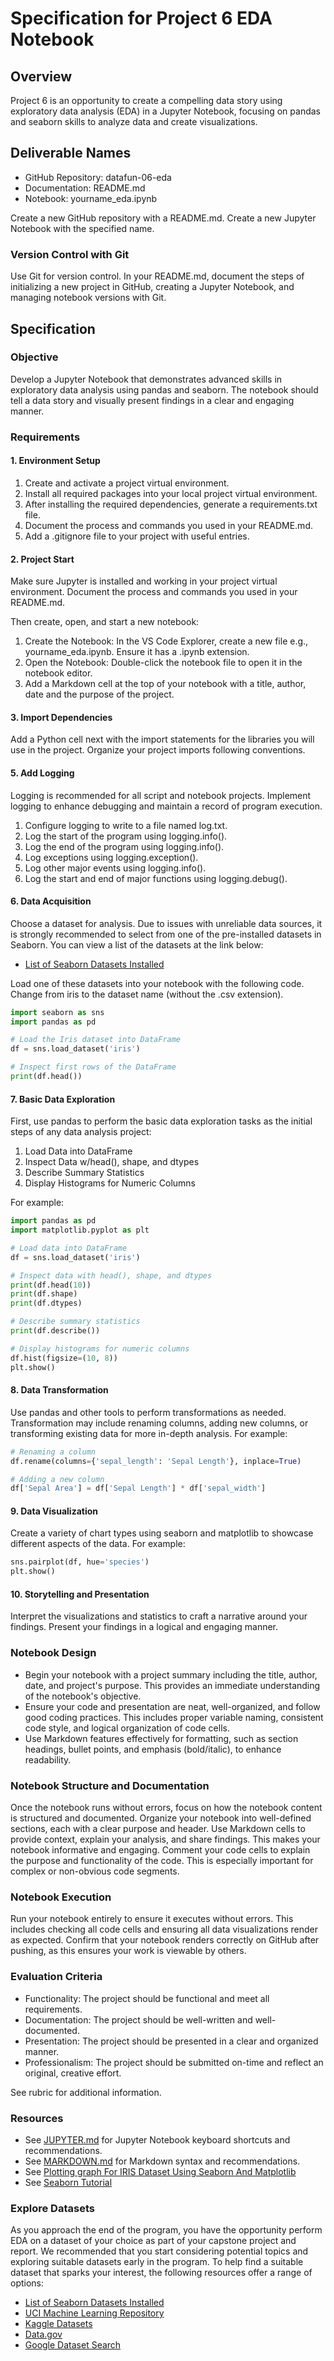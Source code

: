 # Specification for Project 6 EDA Notebook

## Overview

Project 6 is an opportunity to create a compelling data story using
exploratory data analysis (EDA) in a Jupyter Notebook,
focusing on pandas and seaborn skills to analyze data and create visualizations.

## Deliverable Names

- GitHub Repository:  datafun-06-eda
- Documentation:      README.md
- Notebook:           yourname_eda.ipynb

Create a new GitHub repository with a README.md.
Create a new Jupyter Notebook with the specified name.

### Version Control with Git

Use Git for version control.
In your README.md, document the steps of  initializing a new project in GitHub, creating a Jupyter Notebook, and managing notebook versions with Git.

## Specification

### Objective

Develop a Jupyter Notebook that demonstrates advanced skills in
exploratory data analysis using pandas and seaborn.
The notebook should tell a data story and visually present findings
in a clear and engaging manner.

### Requirements

#### 1. Environment Setup

1. Create and activate a project virtual environment.
1. Install all required packages into your local project virtual environment.
1. After installing the required dependencies, generate a requirements.txt file.
1. Document the process and commands you used in your README.md.
1. Add a .gitignore file to your project with useful entries.

#### 2. Project Start

Make sure Jupyter is installed and working in your project virtual environment.
Document the process and commands you used in your README.md.

Then create, open, and start a new notebook:

1. Create the Notebook: In the VS Code Explorer, create a new file e.g., yourname_eda.ipynb. Ensure it has a .ipynb extension.
2. Open the Notebook: Double-click the notebook file to open it in the notebook editor.
3. Add a Markdown cell at the top of your notebook with a title, author, date and the purpose of the project.

#### 3. Import Dependencies

Add a Python cell next with the import statements for the libraries you will use in the project.
Organize your project imports following conventions.

#### 5. Add Logging

Logging is recommended for all script and notebook projects.
Implement logging to enhance debugging and maintain a record of program execution.

1. Configure logging to write to a file named log.txt.
1. Log the start of the program using logging.info().
1. Log the end of the program using logging.info().
1. Log exceptions using logging.exception().
1. Log other major events using logging.info().
1. Log the start and end of major functions using logging.debug().

#### 6.  Data Acquisition

Choose a dataset for analysis.
Due to issues with unreliable data sources,
it is strongly recommended to select from one of the pre-installed datasets in Seaborn.
You can view a list of the datasets at the link below:

- [List of Seaborn Datasets Installed](https://github.com/mwaskom/seaborn-data)

Load one of these datasets into your notebook with the following code.
Change from iris to the dataset name (without the .csv extension).

```python
import seaborn as sns
import pandas as pd

# Load the Iris dataset into DataFrame
df = sns.load_dataset('iris')

# Inspect first rows of the DataFrame
print(df.head())
```

#### 7. Basic Data Exploration

First, use pandas to perform the basic data exploration tasks as the initial steps of
any data analysis project:

1. Load Data into DataFrame
2. Inspect Data w/head(), shape, and dtypes
3. Describe Summary Statistics
4. Display Histograms for Numeric Columns

For example:

```python
import pandas as pd
import matplotlib.pyplot as plt

# Load data into DataFrame
df = sns.load_dataset('iris')

# Inspect data with head(), shape, and dtypes
print(df.head(10))
print(df.shape)
print(df.dtypes)

# Describe summary statistics
print(df.describe())

# Display histograms for numeric columns
df.hist(figsize=(10, 8))
plt.show()
```

#### 8. Data Transformation

Use pandas and other tools to perform transformations as needed.
Transformation may include renaming columns, adding new columns,
or transforming existing data for more in-depth analysis.
For example:

```python
# Renaming a column
df.rename(columns={'sepal_length': 'Sepal Length'}, inplace=True)

# Adding a new column
df['Sepal Area'] = df['Sepal Length'] * df['sepal_width']
```

#### 9. Data Visualization

Create a variety of chart types using seaborn and matplotlib to showcase different aspects of the data.
For example:
  
```python
sns.pairplot(df, hue='species')
plt.show()
```

#### 10. Storytelling and Presentation

Interpret the visualizations and statistics to craft a narrative around your findings.
Present your findings in a logical and engaging manner.

### Notebook Design

- Begin your notebook with a project summary including the title, author, date, and project's purpose. This provides an immediate understanding of the notebook's objective.
- Ensure your code and presentation are neat, well-organized, and follow good coding practices. This includes proper variable naming, consistent code style, and logical organization of code cells.
- Use Markdown features effectively for formatting, such as section headings, bullet points, and emphasis (bold/italic), to enhance readability.

### Notebook Structure and Documentation

Once the notebook runs without errors, focus on how the notebook content is structured and documented.
Organize your notebook into well-defined sections, each with a clear purpose and header.
Use Markdown cells to provide context, explain your analysis, and share findings. This makes your notebook informative and engaging.
Comment your code cells to explain the purpose and functionality of the code. This is especially important for complex or non-obvious code segments.

### Notebook Execution

Run your notebook entirely to ensure it executes without errors. This includes checking all code cells and ensuring all data visualizations render as expected.
Confirm that your notebook renders correctly on GitHub after pushing, as this ensures your work is viewable by others.

### Evaluation Criteria

- Functionality: The project should be functional and meet all requirements.
- Documentation: The project should be well-written and well-documented.
- Presentation: The project should be presented in a clear and organized manner.
- Professionalism: The project should be submitted on-time and reflect an original, creative effort.

See rubric for additional information.

### Resources

- See [JUPYTER.md](https://github.com/denisecase/datafun-04-spec/JUPYTER.md) for Jupyter Notebook keyboard shortcuts and recommendations.
- See [MARKDOWN.md](https://github.com/denisecase/datafun-04-spec/MARKDOWN.md) for Markdown syntax and recommendations.
- See [Plotting graph For IRIS Dataset Using Seaborn And Matplotlib](https://www.tutorialspoint.com/plotting-graph-for-iris-dataset-using-seaborn-and-matplotlib)
- See [Seaborn Tutorial](https://seaborn.pydata.org/tutorial.html)

### Explore Datasets

As you approach the end of the program,
you have the opportunity perform EDA on a dataset of your choice as part of your capstone project and report.
We recommended that you start considering potential topics and exploring suitable datasets early in the program.
To help find a suitable dataset that sparks your interest, the following resources offer a range of options:

- [List of Seaborn Datasets Installed](https://github.com/mwaskom/seaborn-data)
- [UCI Machine Learning Repository](https://archive.ics.uci.edu/ml/index.php)
- [Kaggle Datasets](https://www.kaggle.com/datasets)
- [Data.gov](https://www.data.gov/)
- [Google Dataset Search](https://datasetsearch.research.google.com/)
